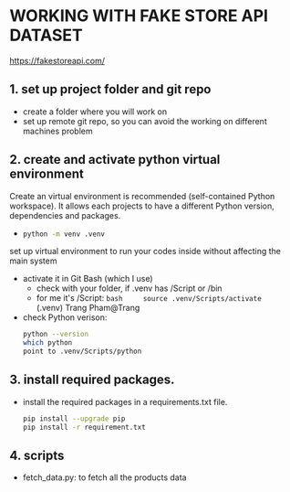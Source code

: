 # WORKING WITH FAKE STORE API DATASET
https://fakestoreapi.com/

## 1. set up project folder and git repo
- create a folder where you will work on
- set up remote git repo, so you can avoid the working on different machines problem

## 2. create and activate python virtual environment
Create an virtual environment is recommended (self-contained Python workspace). It allows each projects to have a different Python version, dependencies and packages.
-	```bash 
	python -m venv .venv
	```
set up virtual environment to run your codes inside without affecting the main system
-	activate it in Git Bash (which I use)
	- check with your folder, if .venv has /Script or /bin
	- for me it's /Script:	 ```bash	
							source .venv/Scripts/activate	
							```
		(.venv)
		Trang Pham@Trang
- check Python verison: 
	```bash
	python --version
	which python
	point to .venv/Scripts/python
	```

## 3. install required packages.
- install the required packages in a requirements.txt file.
	```bash
	pip install --upgrade pip
	pip install -r requirement.txt
	```

## 4. scripts
- fetch_data.py: to fetch all the products data


